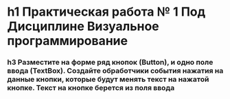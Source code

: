 h1 Практическая работа № 1 Под Дисциплине Визуальное программирование
=====================
### h3 Разместите на форме ряд кнопок (Button), и одно поле ввода (TextBox). Создайте обработчики события нажатия на данные кнопки, которые будут менять текст на нажатой кнопке. Текст на кнопке берется из поля ввода



